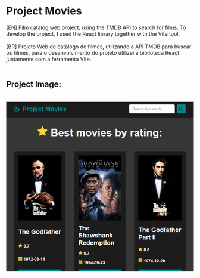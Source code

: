# Project Movies
[EN] Film catalog web project, using the TMDB API to search for films. To develop the project, I used the React library together with the Vite tool.
<br><br>
[BR] Projeto Web de catálogo de filmes, utilizando a API TMDB para buscar os filmes, para o desenvolvimento do projeto utilizei a biblioteca React juntamente com a ferramenta Vite. <br><br>


## Project Image:
<br><img src="./src/img/example.PNG">
